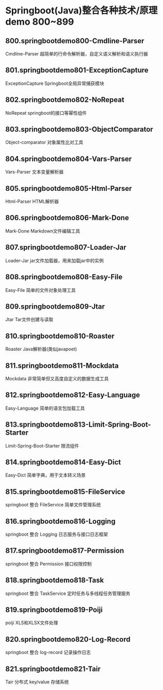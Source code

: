 # Springboot(Java)整合各种技术/原理demo 800~899
## 800.springbootdemo800-Cmdline-Parser
Cmdline-Parser 超简单的行命令解析器，自定义语义解析和语义执行器

## 801.springbootdemo801-ExceptionCapture
ExceptionCapture Springboot全局异常捕获模块

## 802.springbootdemo802-NoRepeat
NoRepeat springboot的接口等幂性组件

## 803.springbootdemo803-ObjectComparator
Object-comparator 对象属性比对工具

## 804.springbootdemo804-Vars-Parser
Vars-Parser 文本变量解析器

## 805.springbootdemo805-Html-Parser
Html-Parser HTML解析器

## 806.springbootdemo806-Mark-Done
Mark-Done Markdown文件编辑工具

## 807.springbootdemo807-Loader-Jar
Loader-Jar jar文件加载器，用来加载jar中的实例

## 808.springbootdemo808-Easy-File
Easy-File 简单的文件对象处理工具

## 809.springbootdemo809-Jtar
Jtar Tar文件创建与读取

## 810.springbootdemo810-Roaster
Roaster Java解析器(类似javapoet)

## 811.springbootdemo811-Mockdata
Mockdata 非常简单但又高度自定义的数据生成工具

## 812.springbootdemo812-Easy-Language
Easy-Language 简单的语言包加载工具

## 813.springbootdemo813-Limit-Spring-Boot-Starter
Limit-Spring-Boot-Starter 限流组件

## 814.springbootdemo814-Easy-Dict
Easy-Dict 简单字典，用于文本转义场景

## 815.springbootdemo815-FileService
springboot 整合 FileService 简单文件管理系统

## 816.springbootdemo816-Logging
springboot 整合 Logging 日志服务与接口日志框架

## 817.springbootdemo817-Permission
springboot 整合 Permission 接口权限控制

## 818.springbootdemo818-Task
springboot 整合 TaskService 定时任务与多线程任务管理服务

## 819.springbootdemo819-Poiji
poiji XLS和XLSX文件处理

## 820.springbootdemo820-Log-Record
springboot 整合 log-record 记录操作日志

## 821.springbootdemo821-Tair
Tair 分布式 key/value 存储系统